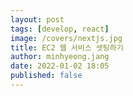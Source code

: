 ```yaml
---
layout: post
tags: [develop, react]
image: /covers/nextjs.jpg
title: EC2 웹 서비스 셋팅하기
author: minhyeong.jang
date: 2022-01-02 18:05
published: false
---
```


